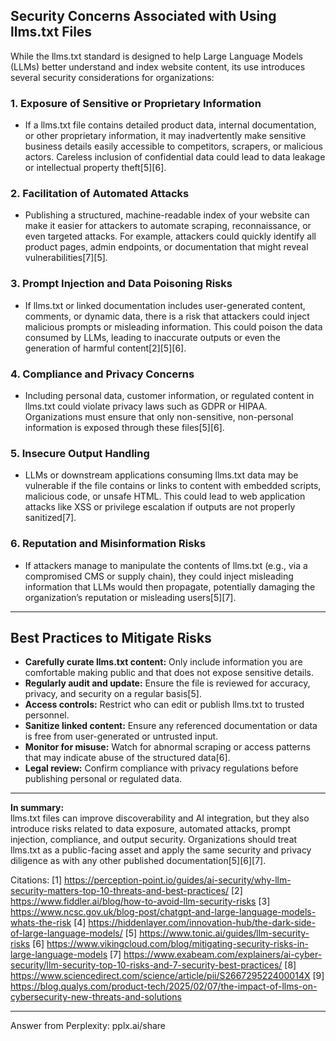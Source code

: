 ## Security Concerns Associated with Using llms.txt Files

While the llms.txt standard is designed to help Large Language Models (LLMs) better understand and index website content, its use introduces several security considerations for organizations:

### 1. **Exposure of Sensitive or Proprietary Information**
- If a llms.txt file contains detailed product data, internal documentation, or other proprietary information, it may inadvertently make sensitive business details easily accessible to competitors, scrapers, or malicious actors. Careless inclusion of confidential data could lead to data leakage or intellectual property theft[5][6].

### 2. **Facilitation of Automated Attacks**
- Publishing a structured, machine-readable index of your website can make it easier for attackers to automate scraping, reconnaissance, or even targeted attacks. For example, attackers could quickly identify all product pages, admin endpoints, or documentation that might reveal vulnerabilities[7][5].

### 3. **Prompt Injection and Data Poisoning Risks**
- If llms.txt or linked documentation includes user-generated content, comments, or dynamic data, there is a risk that attackers could inject malicious prompts or misleading information. This could poison the data consumed by LLMs, leading to inaccurate outputs or even the generation of harmful content[2][5][6].

### 4. **Compliance and Privacy Concerns**
- Including personal data, customer information, or regulated content in llms.txt could violate privacy laws such as GDPR or HIPAA. Organizations must ensure that only non-sensitive, non-personal information is exposed through these files[5][6].

### 5. **Insecure Output Handling**
- LLMs or downstream applications consuming llms.txt data may be vulnerable if the file contains or links to content with embedded scripts, malicious code, or unsafe HTML. This could lead to web application attacks like XSS or privilege escalation if outputs are not properly sanitized[7].

### 6. **Reputation and Misinformation Risks**
- If attackers manage to manipulate the contents of llms.txt (e.g., via a compromised CMS or supply chain), they could inject misleading information that LLMs would then propagate, potentially damaging the organization’s reputation or misleading users[5][7].

---

## **Best Practices to Mitigate Risks**

- **Carefully curate llms.txt content:** Only include information you are comfortable making public and that does not expose sensitive details.
- **Regularly audit and update:** Ensure the file is reviewed for accuracy, privacy, and security on a regular basis[5].
- **Access controls:** Restrict who can edit or publish llms.txt to trusted personnel.
- **Sanitize linked content:** Ensure any referenced documentation or data is free from user-generated or untrusted input.
- **Monitor for misuse:** Watch for abnormal scraping or access patterns that may indicate abuse of the structured data[6].
- **Legal review:** Confirm compliance with privacy regulations before publishing personal or regulated data.

---

**In summary:**  
llms.txt files can improve discoverability and AI integration, but they also introduce risks related to data exposure, automated attacks, prompt injection, compliance, and output security. Organizations should treat llms.txt as a public-facing asset and apply the same security and privacy diligence as with any other published documentation[5][6][7].

Citations:
[1] https://perception-point.io/guides/ai-security/why-llm-security-matters-top-10-threats-and-best-practices/
[2] https://www.fiddler.ai/blog/how-to-avoid-llm-security-risks
[3] https://www.ncsc.gov.uk/blog-post/chatgpt-and-large-language-models-whats-the-risk
[4] https://hiddenlayer.com/innovation-hub/the-dark-side-of-large-language-models/
[5] https://www.tonic.ai/guides/llm-security-risks
[6] https://www.vikingcloud.com/blog/mitigating-security-risks-in-large-language-models
[7] https://www.exabeam.com/explainers/ai-cyber-security/llm-security-top-10-risks-and-7-security-best-practices/
[8] https://www.sciencedirect.com/science/article/pii/S266729522400014X
[9] https://blog.qualys.com/product-tech/2025/02/07/the-impact-of-llms-on-cybersecurity-new-threats-and-solutions

---
Answer from Perplexity: pplx.ai/share